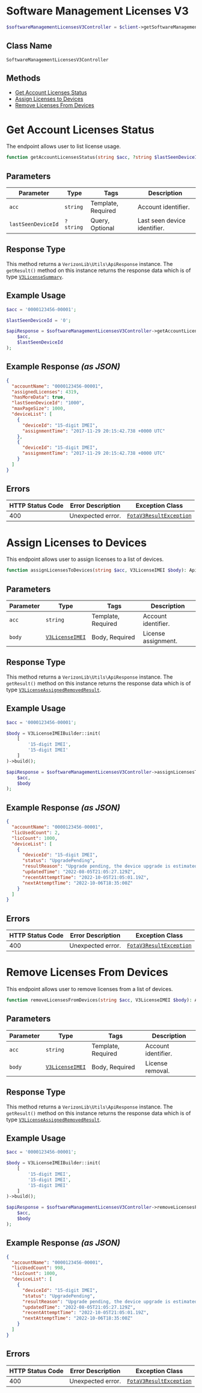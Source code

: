 # Software Management Licenses V3

```php
$softwareManagementLicensesV3Controller = $client->getSoftwareManagementLicensesV3Controller();
```

## Class Name

`SoftwareManagementLicensesV3Controller`

## Methods

* [Get Account Licenses Status](../../doc/controllers/software-management-licenses-v3.md#get-account-licenses-status)
* [Assign Licenses to Devices](../../doc/controllers/software-management-licenses-v3.md#assign-licenses-to-devices)
* [Remove Licenses From Devices](../../doc/controllers/software-management-licenses-v3.md#remove-licenses-from-devices)


# Get Account Licenses Status

The endpoint allows user to list license usage.

```php
function getAccountLicensesStatus(string $acc, ?string $lastSeenDeviceId = null): ApiResponse
```

## Parameters

| Parameter | Type | Tags | Description |
|  --- | --- | --- | --- |
| `acc` | `string` | Template, Required | Account identifier. |
| `lastSeenDeviceId` | `?string` | Query, Optional | Last seen device identifier. |

## Response Type

This method returns a `VerizonLib\Utils\ApiResponse` instance. The `getResult()` method on this instance returns the response data which is of type [`V3LicenseSummary`](../../doc/models/v3-license-summary.md).

## Example Usage

```php
$acc = '0000123456-00001';

$lastSeenDeviceId = '0';

$apiResponse = $softwareManagementLicensesV3Controller->getAccountLicensesStatus(
    $acc,
    $lastSeenDeviceId
);
```

## Example Response *(as JSON)*

```json
{
  "accountName": "0000123456-00001",
  "assignedLicenses": 4319,
  "hasMoreData": true,
  "lastSeenDeviceId": "1000",
  "maxPageSize": 1000,
  "deviceList": [
    {
      "deviceId": "15-digit IMEI",
      "assignmentTime": "2017-11-29 20:15:42.738 +0000 UTC"
    },
    {
      "deviceId": "15-digit IMEI",
      "assignmentTime": "2017-11-29 20:15:42.738 +0000 UTC"
    }
  ]
}
```

## Errors

| HTTP Status Code | Error Description | Exception Class |
|  --- | --- | --- |
| 400 | Unexpected error. | [`FotaV3ResultException`](../../doc/models/fota-v3-result-exception.md) |


# Assign Licenses to Devices

This endpoint allows user to assign licenses to a list of devices.

```php
function assignLicensesToDevices(string $acc, V3LicenseIMEI $body): ApiResponse
```

## Parameters

| Parameter | Type | Tags | Description |
|  --- | --- | --- | --- |
| `acc` | `string` | Template, Required | Account identifier. |
| `body` | [`V3LicenseIMEI`](../../doc/models/v3-license-imei.md) | Body, Required | License assignment. |

## Response Type

This method returns a `VerizonLib\Utils\ApiResponse` instance. The `getResult()` method on this instance returns the response data which is of type [`V3LicenseAssignedRemovedResult`](../../doc/models/v3-license-assigned-removed-result.md).

## Example Usage

```php
$acc = '0000123456-00001';

$body = V3LicenseIMEIBuilder::init(
    [
        '15-digit IMEI',
        '15-digit IMEI'
    ]
)->build();

$apiResponse = $softwareManagementLicensesV3Controller->assignLicensesToDevices(
    $acc,
    $body
);
```

## Example Response *(as JSON)*

```json
{
  "accountName": "0000123456-00001",
  "licUsedCount": 2,
  "licCount": 1000,
  "deviceList": [
    {
      "deviceId": "15-digit IMEI",
      "status": "UpgradePending",
      "resultReason": "Upgrade pending, the device upgrade is estimated to be scheduled for 06 Oct 22 18:05 UTC",
      "updatedTime": "2022-08-05T21:05:27.129Z",
      "recentAttemptTime": "2022-10-05T21:05:01.19Z",
      "nextAttemptTime": "2022-10-06T18:35:00Z"
    }
  ]
}
```

## Errors

| HTTP Status Code | Error Description | Exception Class |
|  --- | --- | --- |
| 400 | Unexpected error. | [`FotaV3ResultException`](../../doc/models/fota-v3-result-exception.md) |


# Remove Licenses From Devices

This endpoint allows user to remove licenses from a list of devices.

```php
function removeLicensesFromDevices(string $acc, V3LicenseIMEI $body): ApiResponse
```

## Parameters

| Parameter | Type | Tags | Description |
|  --- | --- | --- | --- |
| `acc` | `string` | Template, Required | Account identifier. |
| `body` | [`V3LicenseIMEI`](../../doc/models/v3-license-imei.md) | Body, Required | License removal. |

## Response Type

This method returns a `VerizonLib\Utils\ApiResponse` instance. The `getResult()` method on this instance returns the response data which is of type [`V3LicenseAssignedRemovedResult`](../../doc/models/v3-license-assigned-removed-result.md).

## Example Usage

```php
$acc = '0000123456-00001';

$body = V3LicenseIMEIBuilder::init(
    [
        '15-digit IMEI',
        '15-digit IMEI',
        '15-digit IMEI'
    ]
)->build();

$apiResponse = $softwareManagementLicensesV3Controller->removeLicensesFromDevices(
    $acc,
    $body
);
```

## Example Response *(as JSON)*

```json
{
  "accountName": "0000123456-00001",
  "licUsedCount": 998,
  "licCount": 1000,
  "deviceList": [
    {
      "deviceId": "15-digit IMEI",
      "status": "UpgradePending",
      "resultReason": "Upgrade pending, the device upgrade is estimated to be scheduled for 06 Oct 22 18:05 UTC",
      "updatedTime": "2022-08-05T21:05:27.129Z",
      "recentAttemptTime": "2022-10-05T21:05:01.19Z",
      "nextAttemptTime": "2022-10-06T18:35:00Z"
    }
  ]
}
```

## Errors

| HTTP Status Code | Error Description | Exception Class |
|  --- | --- | --- |
| 400 | Unexpected error. | [`FotaV3ResultException`](../../doc/models/fota-v3-result-exception.md) |

